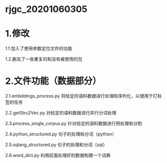 # rjgc_20201060305

# 1.修改

1.1.加入了使用参数定位文件的功能

1.2.删去了一些重复的和没有被使用的包

# 2.文件功能（数据部分）

2.1.embddings_process.py
将给定的语料数据进行处理和序列化，以便用于打标签的任务

2.2.getStru2Vec.py
对给定的语料数据进行并行分词处理

2.3.process_single_corpus.py
针对给定的语料数据进行预处理和分割

2.4.python_structured.py
句子的处理和分词（python）

2.5.sqlang_structured.py
句子的处理和分词（sql）

2.6.word_dict.py
利用前面处理好的数据构建一个词典
